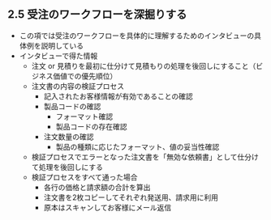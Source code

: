 ## 2.5 受注のワークフローを深掘りする
- この項では受注のワークフローを具体的に理解するためのインタビューの具体例を説明している
- インタビューで得た情報
	- 注文 or 見積りを最初に仕分けて見積もりの処理を後回しにすること（ビジネス価値での優先順位）
	- 注文書の内容の検証プロセス
		- 記入されたお客様情報が有効であることの確認
		- 製品コードの確認
			- フォーマット確認
			- 製品コードの存在確認
		- 注文数量の確認
			- 製品の種類に応じたフォーマット、値の妥当性確認
	- 検証プロセスでエラーとなった注文書を「無効な依頼書」として仕分けて処理を後回しにする
	- 検証プロセスをすべて通った場合
		- 各行の価格と請求額の合計を算出
		- 注文書を2枚コピーしてそれぞれ発送用、請求用に利用
		- 原本はスキャンしてお客様にメール返信
